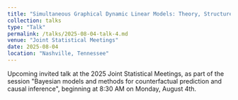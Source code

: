 ```yaml
---
title: "Simultaneous Graphical Dynamic Linear Models: Theory, Structure, and Counterfactual Forecasting"
collection: talks
type: "Talk"
permalink: /talks/2025-08-04-talk-4.md
venue: "Joint Statistical Meetings"
date: 2025-08-04
location: "Nashville, Tennessee"
---
```


Upcoming invited talk at the 2025 Joint Statistical Meetings, as part of the session "Bayesian models and methods for counterfactual prediction and causal inference",
beginning at 8:30 AM on Monday, August 4th.